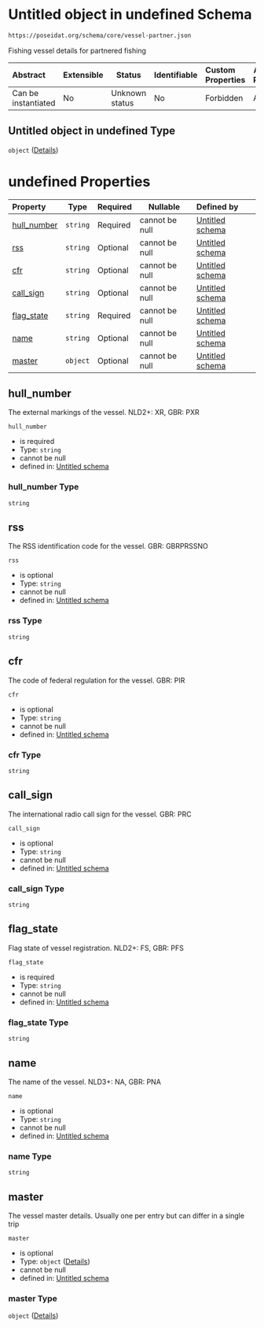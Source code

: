 # Untitled object in undefined Schema

```txt
https://poseidat.org/schema/core/vessel-partner.json
```

Fishing vessel details for partnered fishing


| Abstract            | Extensible | Status         | Identifiable | Custom Properties | Additional Properties | Access Restrictions | Defined In                                                                     |
| :------------------ | ---------- | -------------- | ------------ | :---------------- | --------------------- | ------------------- | ------------------------------------------------------------------------------ |
| Can be instantiated | No         | Unknown status | No           | Forbidden         | Allowed               | none                | [vessel-partner.json](schemas/core/vessel-partner.json "open original schema") |

## Untitled object in undefined Type

`object` ([Details](vessel-partner.md))

# undefined Properties

| Property                    | Type     | Required | Nullable       | Defined by                                                                                                                                      |
| :-------------------------- | -------- | -------- | -------------- | :---------------------------------------------------------------------------------------------------------------------------------------------- |
| [hull_number](#hull_number) | `string` | Required | cannot be null | [Untitled schema](vessel-partner-properties-hull_number.md "https&#x3A;//poseidat.org/schema/core/vessel-partner.json#/properties/hull_number") |
| [rss](#rss)                 | `string` | Optional | cannot be null | [Untitled schema](vessel-partner-properties-rss.md "https&#x3A;//poseidat.org/schema/core/vessel-partner.json#/properties/rss")                 |
| [cfr](#cfr)                 | `string` | Optional | cannot be null | [Untitled schema](vessel-partner-properties-cfr.md "https&#x3A;//poseidat.org/schema/core/vessel-partner.json#/properties/cfr")                 |
| [call_sign](#call_sign)     | `string` | Optional | cannot be null | [Untitled schema](vessel-partner-properties-call_sign.md "https&#x3A;//poseidat.org/schema/core/vessel-partner.json#/properties/call_sign")     |
| [flag_state](#flag_state)   | `string` | Required | cannot be null | [Untitled schema](vessel-partner-properties-flag_state.md "https&#x3A;//poseidat.org/schema/core/vessel-partner.json#/properties/flag_state")   |
| [name](#name)               | `string` | Optional | cannot be null | [Untitled schema](vessel-partner-properties-name.md "https&#x3A;//poseidat.org/schema/core/vessel-partner.json#/properties/name")               |
| [master](#master)           | `object` | Optional | cannot be null | [Untitled schema](vessel-partner-properties-master.md "https&#x3A;//poseidat.org/schema/core/vessel-master.json#/properties/master")            |

## hull_number

The external markings of the vessel. NLD2+: XR, GBR: PXR


`hull_number`

-   is required
-   Type: `string`
-   cannot be null
-   defined in: [Untitled schema](vessel-partner-properties-hull_number.md "https&#x3A;//poseidat.org/schema/core/vessel-partner.json#/properties/hull_number")

### hull_number Type

`string`

## rss

The RSS identification code for the vessel. GBR: GBRPRSSNO


`rss`

-   is optional
-   Type: `string`
-   cannot be null
-   defined in: [Untitled schema](vessel-partner-properties-rss.md "https&#x3A;//poseidat.org/schema/core/vessel-partner.json#/properties/rss")

### rss Type

`string`

## cfr

The code of federal regulation for the vessel. GBR: PIR


`cfr`

-   is optional
-   Type: `string`
-   cannot be null
-   defined in: [Untitled schema](vessel-partner-properties-cfr.md "https&#x3A;//poseidat.org/schema/core/vessel-partner.json#/properties/cfr")

### cfr Type

`string`

## call_sign

The international radio call sign for the vessel. GBR: PRC


`call_sign`

-   is optional
-   Type: `string`
-   cannot be null
-   defined in: [Untitled schema](vessel-partner-properties-call_sign.md "https&#x3A;//poseidat.org/schema/core/vessel-partner.json#/properties/call_sign")

### call_sign Type

`string`

## flag_state

Flag state of vessel registration. NLD2+: FS, GBR: PFS


`flag_state`

-   is required
-   Type: `string`
-   cannot be null
-   defined in: [Untitled schema](vessel-partner-properties-flag_state.md "https&#x3A;//poseidat.org/schema/core/vessel-partner.json#/properties/flag_state")

### flag_state Type

`string`

## name

The name of the vessel. NLD3+: NA, GBR: PNA


`name`

-   is optional
-   Type: `string`
-   cannot be null
-   defined in: [Untitled schema](vessel-partner-properties-name.md "https&#x3A;//poseidat.org/schema/core/vessel-partner.json#/properties/name")

### name Type

`string`

## master

The vessel master details. Usually one per entry but can differ in a single trip


`master`

-   is optional
-   Type: `object` ([Details](vessel-partner-properties-master.md))
-   cannot be null
-   defined in: [Untitled schema](vessel-partner-properties-master.md "https&#x3A;//poseidat.org/schema/core/vessel-master.json#/properties/master")

### master Type

`object` ([Details](vessel-partner-properties-master.md))
